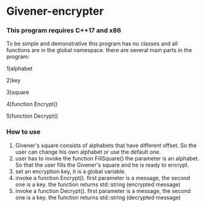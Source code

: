 # Givener-encrypter
### This program requires C++17 and x86

To be simple and demonstrative this program has no classes and all functions are in the global namespace.
there are several main parts in the program:

1)alphabet

2)key

3)square

4)function Encrypt()

5)function Decrypt()

### How to use
1) Givener's square consists of alphabets that have different offset. So the user can change his own alphabet or use the default one.
2) user has to invoke the function FillSquare() the parameter is an alphabet. So that the user fills the Givener's square and he is ready to encrypt.
3) set an encryption key, it is a global variable.
4) invoke a function Encrypt(). first parameter is a message, the second one is a key. the function returns std::string (encrypted message)
5) invoke a function Decrypt(). first parameter is a message, the second one is a key. the function returns std::string (decrypted message)
